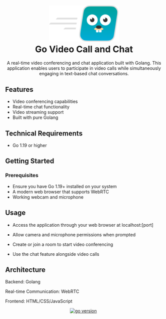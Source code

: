<h1 align="center">
  <img alt="cgapp logo" src="https://raw.githubusercontent.com/CossyCossy/food-delivery/master/html/img/cgapp_logo%402x.png" width="224px"/><br/>
  Go Video Call and Chat
</h1>
<p align="center">A real-time video conferencing and chat application built with Golang. This application enables users to participate in video calls while simultaneously engaging in text-based chat conversations.

## Features
- Video conferencing capabilities
- Real-time chat functionality
- Video streaming support
- Built with pure Golang

## Technical Requirements
- Go 1.19 or higher

## Getting Started

### Prerequisites
- Ensure you have Go 1.19+ installed on your system
- A modern web browser that supports WebRTC
- Working webcam and microphone


## Usage
- Access the application through your web browser at localhost:[port]

- Allow camera and microphone permissions when prompted

- Create or join a room to start video conferencing

- Use the chat feature alongside video calls

## Architecture
Backend: Golang

Real-time Communication: WebRTC

Frontend: HTML/CSS/JavaScript




<p align="center"><a href="https://github.com/Crunch-Garage/go-stripe" 
target="_blank"><img src="https://img.shields.io/badge/Go-1.19+-00ADD8?style=for-the-badge&logo=go" alt="go version" /></a>&nbsp;
 </p>

<br/>
